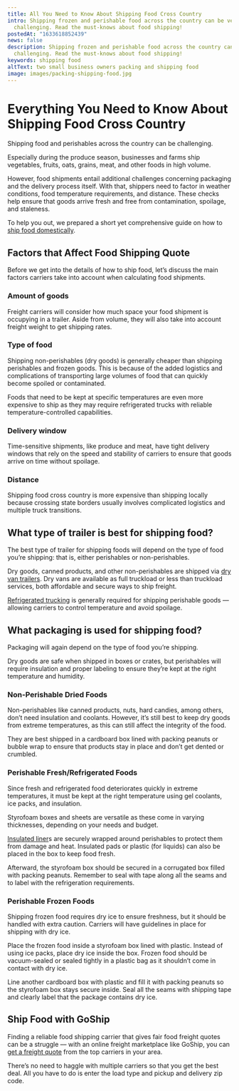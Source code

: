 ```yaml
---
title: All You Need to Know About Shipping Food Cross Country
intro: Shipping frozen and perishable food across the country can be very
  challenging. Read the must-knows about food shipping!
postedAt: "1633618852439"
news: false
description: Shipping frozen and perishable food across the country can be very
  challenging. Read the must-knows about food shipping!
keywords: shipping food
altText: two small business owners packing and shipping food
image: images/packing-shipping-food.jpg
---
```

# Everything You Need to Know About Shipping Food Cross Country

Shipping food and perishables across the country can be challenging.

Especially during the produce season, businesses and farms ship vegetables, fruits, oats, grains, meat, and other foods in high volume.

However, food shipments entail additional challenges concerning packaging and the delivery process itself. With that, shippers need to factor in weather conditions, food temperature requirements, and distance. These checks help ensure that goods arrive fresh and free from contamination, spoilage, and staleness.

To help you out, we prepared a short yet comprehensive guide on how to [ship food domestically](https://www.goship.com/food-beverage).



## Factors that Affect Food Shipping Quote

Before we get into the details of how to ship food, let’s discuss the main factors carriers take into account when calculating food shipments.

### Amount of goods

Freight carriers will consider how much space your food shipment is occupying in a trailer. Aside from volume, they will also take into account freight weight to get shipping rates.

### Type of food

Shipping non-perishables (dry goods) is generally cheaper than shipping perishables and frozen goods. This is because of the added logistics and complications of transporting large volumes of food that can quickly become spoiled or contaminated.

Foods that need to be kept at specific temperatures are even more expensive to ship as they may require refrigerated trucks with reliable temperature-controlled capabilities.

### Delivery window

Time-sensitive shipments, like produce and meat, have tight delivery windows that rely on the speed and stability of carriers to ensure that goods arrive on time without spoilage.

### Distance

Shipping food cross country is more expensive than shipping locally because crossing state borders usually involves complicated logistics and multiple truck transitions.

## What type of trailer is best for shipping food?

The best type of trailer for shipping foods will depend on the type of food you’re shipping: that is, either perishables or non-perishables.

Dry goods, canned products, and other non-perishables are shipped via [dry van trailers](https://www.goship.com/blog/what-is-dry-van-shipping). Dry vans are available as full truckload or less than truckload services, both affordable and secure ways to ship freight. 

[Refrigerated trucking](https://www.goship.com/blog/what-is-refrigerated-shipping-and-how-does-it-work) is generally required for shipping perishable goods –– allowing carriers to control temperature and avoid spoilage.

## What packaging is used for shipping food?

Packaging will again depend on the type of food you’re shipping.

Dry goods are safe when shipped in boxes or crates, but perishables will require insulation and proper labeling to ensure they’re kept at the right temperature and humidity.

### Non-Perishable Dried Foods

Non-perishables like canned products, nuts, hard candies, among others, don’t need insulation and coolants. However, it’s still best to keep dry goods from extreme temperatures, as this can still affect the integrity of the food.

They are best shipped in a cardboard box lined with packing peanuts or bubble wrap to ensure that products stay in place and don’t get dented or crumbled.

### Perishable Fresh/Refrigerated Foods

Since fresh and refrigerated food deteriorates quickly in extreme temperatures, it must be kept at the right temperature using gel coolants, ice packs, and insulation.

Styrofoam boxes and sheets are versatile as these come in varying thicknesses, depending on your needs and budget. 

[Insulated liner](https://ipcpack.com/products/insulated-box-liners/)s are securely wrapped around perishables to protect them from damage and heat. Insulated pads or plastic (for liquids) can also be placed in the box to keep food fresh.

Afterward, the styrofoam box should be secured in a corrugated box filled with packing peanuts. Remember to seal with tape along all the seams and to label with the refrigeration requirements.

### Perishable Frozen Foods

Shipping frozen food requires dry ice to ensure freshness, but it should be handled with extra caution. Carriers will have guidelines in place for shipping with dry ice.

Place the frozen food inside a styrofoam box lined with plastic. Instead of using ice packs, place dry ice inside the box. Frozen food should be vacuum-sealed or sealed tightly in a plastic bag as it shouldn’t come in contact with dry ice. 

Line another cardboard box with plastic and fill it with packing peanuts so the styrofoam box stays secure inside. Seal all the seams with shipping tape and clearly label that the package contains dry ice.



## Ship Food with GoShip

Finding a reliable food shipping carrier that gives fair food freight quotes can be a struggle –– with an online freight marketplace like GoShip, you can [get a freight quote](https://www.goship.com/shipping-services/quote-ltl) from the top carriers in your area.

There’s no need to haggle with multiple carriers so that you get the best deal. All you have to do is enter the load type and pickup and delivery zip code.